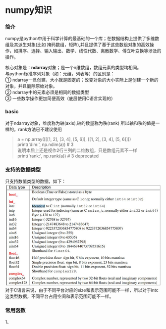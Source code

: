 numpy知识
=====
### 简介 ###

numpy是python中用于科学计算的最基础的一个库；在数据结构上提供了多维数组及其派生对象(比如 掩码数组，矩阵),并且提供了基于这些数组对象的高效操作，如排序、选择、输入输出、数学、线性代数、离散数学、傅立叶变换等涉及的操作。

核心对象是：**ndarray**对象；是一个n维数组，数组元素的类型均相同。<br>
与python标准序列对象（如：元组，列表等）的区别是：<br>
① ndarray一旦创建，大小就是固定的；改变对象的大小实际上是创建一个新的对象，并且删除原始对象。<br>
② ndarray中的元素必须是相同的数据类型<br>
③ 一些数学操作更加简便高效（底层使用C语言实现的）<br>

### basic ###
对于ndarray对象，维度称为轴(axis),轴的数量称为秩(rank) 所以轴和秩的值是一样的，rank方法已不建议使用
> a = np.array(\[\[\[1, 2], \[3, 4], \[5, 6]], \[\[1, 2], \[3, 4\], \[5, 6]]])<br>
    print('dim:', np.ndim(a))  # 3<br> 说明本质上还是视作2行三列的二维数组，只是数组元素不一样
    print('rank:', np.rank(a))  # 3 deprecated<br>

### 支持的数据类型 ###
只支持数值类型的数据，如下：
![numpy数据类型](/docs/python/images/2-1.jpg)<br>
对于C语言来说，由于不同平台对应的size和表示范围可能不一样，所以对于intc这类型数据，不同平台占用空间和表示范围可能不一样。

### 常用函数 ###
1、
